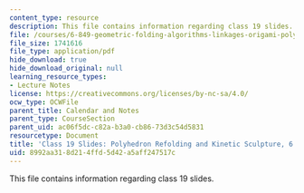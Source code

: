 ```yaml
---
content_type: resource
description: This file contains information regarding class 19 slides.
file: /courses/6-849-geometric-folding-algorithms-linkages-origami-polyhedra-fall-2012/8992aa318d214ffd5d42a5aff247517c_MIT6_849F12_slidesC19.pdf
file_size: 1741616
file_type: application/pdf
hide_download: true
hide_download_original: null
learning_resource_types:
- Lecture Notes
license: https://creativecommons.org/licenses/by-nc-sa/4.0/
ocw_type: OCWFile
parent_title: Calendar and Notes
parent_type: CourseSection
parent_uid: ac06f5dc-c82a-b3a0-cb86-73d3c54d5831
resourcetype: Document
title: 'Class 19 Slides: Polyhedron Refolding and Kinetic Sculpture, 6.849 Fall 2012'
uid: 8992aa31-8d21-4ffd-5d42-a5aff247517c
---
```

This file contains information regarding class 19 slides.